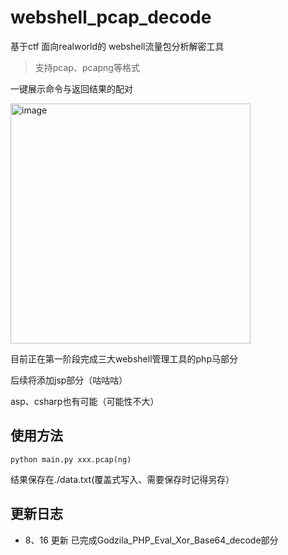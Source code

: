 # webshell_pcap_decode

基于ctf 面向realworld的 webshell流量包分析解密工具

> 支持pcap、pcapng等格式

一键展示命令与返回结果的配对

<img width="384" alt="image" src="https://github.com/cns1rius/webshell_pcap_decode/assets/73370907/033c4370-20e7-45af-84fd-4fb2fd37a44b">

目前正在第一阶段完成三大webshell管理工具的php马部分

后续将添加jsp部分（咕咕咕）

asp、csharp也有可能（可能性不大）

## 使用方法

`python main.py xxx.pcap(ng)`

结果保存在./data.txt(覆盖式写入、需要保存时记得另存）

## 更新日志

- 8、16 更新 已完成Godzila_PHP_Eval_Xor_Base64_decode部分
